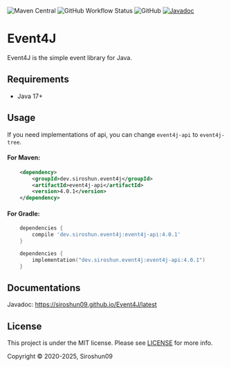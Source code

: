 ![Maven Central](https://img.shields.io/maven-central/v/dev.siroshun.event4j/event4j-api)
![GitHub Workflow Status](https://img.shields.io/github/actions/workflow/status/Siroshun09/Event4J/build.yml?branch=master)
![GitHub](https://img.shields.io/github/license/Siroshun09/Event4J)
[![Javadoc](https://img.shields.io/badge/javadoc-page-orange)](https://siroshun09.github.io/Event4J/latest)

# Event4J

Event4J is the simple event library for Java.

## Requirements

- Java 17+

## Usage

If you need implementations of api, you can change `event4j-api` to `event4j-tree`.

#### For Maven:

```xml
    <dependency>
        <groupId>dev.siroshun.event4j</groupId>
        <artifactId>event4j-api</artifactId>
        <version>4.0.1</version>
    </dependency>
```

#### For Gradle:

```groovy
    dependencies {
        compile 'dev.siroshun.event4j:event4j-api:4.0.1'
    }
```

```kotlin
    dependencies {
        implementation("dev.siroshun.event4j:event4j-api:4.0.1")
    }
```

## Documentations

Javadoc: https://siroshun09.github.io/Event4J/latest

## License

This project is under the MIT license. Please see [LICENSE](LICENSE) for more info.

Copyright © 2020-2025, Siroshun09

